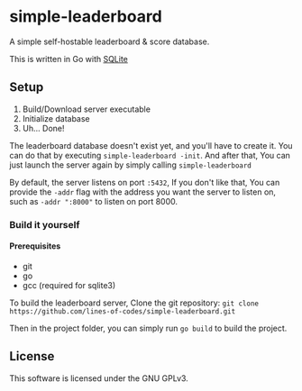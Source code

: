 # simple-leaderboard
A simple self-hostable leaderboard &amp; score database.

This is written in Go with [SQLite](https://github.com/mattn/go-sqlite3)

## Setup

1. Build/Download server executable
2. Initialize database
3. Uh... Done!

The leaderboard database doesn't exist yet, and you'll have to create it.
You can do that by executing `simple-leaderboard -init`. And after that,
You can just launch the server again by simply calling `simple-leaderboard`

By default, the server listens on port `:5432`, If you don't like that, 
You can provide the `-addr` flag with the address you want the server to 
listen on, such as `-addr ":8000"` to listen on port 8000.

### Build it yourself

#### Prerequisites
- git
- go
- gcc (required for sqlite3)

To build the leaderboard server, 
Clone the git repository: `git clone https://github.com/lines-of-codes/simple-leaderboard.git`

Then in the project folder, you can simply run `go build` to build the project.

## License
This software is licensed under the GNU GPLv3.

